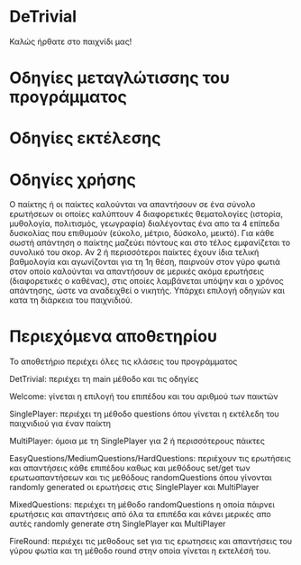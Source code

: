 # DeTrivial
Καλώς ήρθατε στο παιχνίδι μας!

# Οδηγίες μεταγλώτισσης του προγράμματος

# Οδηγίες εκτέλεσης

# Οδηγίες χρήσης
Ο παίκτης ή οι παίκτες καλούνται να απαντήσουν σε ένα σύνολο ερωτήσεων οι οποίες καλύπτουν 4 διαφορετικές θεματολογίες (ιστορία, μυθολογία, πολιτισμός, γεωγραφία) διαλέγοντας ένα απο τα 4 επίπεδα δυσκολίας που επιθυμούν (εύκολο, μέτριο, δύσκολο, μεικτό).
Για κάθε σωστή απάντηση ο παίκτης μαζεύει πόντους και στο τέλος εμφανίζεται το συνολικό του σκορ.
Αν 2 ή περισσότεροι παίκτες έχουν ίδια τελική βαθμολογία και αγωνίζονται για τη 1η θέση, παιρνούν στον γύρο φωτιά
στον οποίο καλούνται να απαντήσουν σε μερικές ακόμα ερωτήσεις (διαφορετικές ο καθένας), στις οποίες λαμβάνεται υπόψην και ο χρόνος απάντησης, ώστε να αναδειχθεί ο νικητής.
Υπάρχει επιλογή οδηγιών και κατα τη διάρκεια του παιχνιδιού.

# Περιεχόμενα αποθετηρίου
Το αποθετήριο περιέχει όλες τις κλάσεις του προγράμματος

DetTrivial: περιέχει τη main μέθοδο και τις οδηγίες

Welcome: γίνεται η επιλογή του επιπέδου και του αριθμού των παικτών

SinglePlayer: περιέχει τη μέθοδο questions όπου γίνεται η εκτέλεδη του παιχνιδιού για έναν παίκτη

MultiPlayer: όμοια με τη SinglePlayer για 2 ή περισσότερους πάικτες

EasyQuestions/MediumQuestions/HardQuestions: περιέχουν τις ερωτήσεις και απαντήσεις κάθε επιπέδου καθως και μεθόδους set/get των ερωτωαπαντήσεων και τις μεθόδους randomQuestions όπου γίνονται randomly generated οι ερωτήσεις στις SinglePlayer και MultiPlayer

MixedQuestions: περιέχει τη μέθοδο randomQuestions η οποία πάιρνει ερωτήσεις και απαντήσεις από όλα τα επιπέδα και κάνει μερικές απο αυτές randomly generate στη SinglePlayer και MultiPlayer

FireRound: περιέχει τις μεθοδους set για τις ερωτησεις και απαντήσεις του γύρου φωτία και τη μέθοδο round στην οποία γίνεται η εκτελέσή του.
